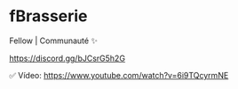 # fBrasserie

Fellow | Communauté ✨

https://discord.gg/bJCsrG5h2G

✅ Vídeo: https://www.youtube.com/watch?v=6i9TQcyrmNE
